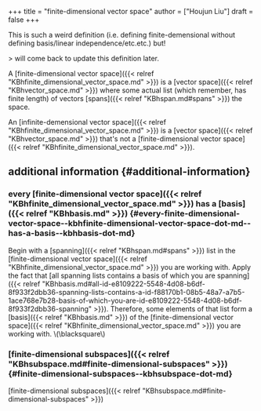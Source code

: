+++
title = "finite-dimensional vector space"
author = ["Houjun Liu"]
draft = false
+++

This is such a weird definition (i.e. defining finite-demensional without defining basis/linear independence/etc.etc.) but!

&gt; will come back to update this definition later.

A [finite-dimensional vector space]({{< relref "KBhfinite_dimensional_vector_space.md" >}}) is a [vector space]({{< relref "KBhvector_space.md" >}}) where some actual list (which remember, has finite length) of vectors [spans]({{< relref "KBhspan.md#spans" >}}) the space.

An [infinite-demensional vector space]({{< relref "KBhfinite_dimensional_vector_space.md" >}}) is a [vector space]({{< relref "KBhvector_space.md" >}}) that's not a [finite-dimensional vector space]({{< relref "KBhfinite_dimensional_vector_space.md" >}}).


## additional information {#additional-information}


### every [finite-dimensional vector space]({{< relref "KBhfinite_dimensional_vector_space.md" >}}) has a [basis]({{< relref "KBhbasis.md" >}}) {#every-finite-dimensional-vector-space--kbhfinite-dimensional-vector-space-dot-md--has-a-basis--kbhbasis-dot-md}

Begin with a [spanning]({{< relref "KBhspan.md#spans" >}}) list in the [finite-dimensional vector space]({{< relref "KBhfinite_dimensional_vector_space.md" >}}) you are working with. Apply the fact that [all spanning lists contains a basis of which you are spanning]({{< relref "KBhbasis.md#all-id-e8109222-5548-4d08-b6df-8f933f2dbb36-spanning-lists-contains-a-id-f88170b1-08b5-48a7-a7b5-1ace768e7b28-basis-of-which-you-are-id-e8109222-5548-4d08-b6df-8f933f2dbb36-spanning" >}}). Therefore, some elements of that list form a [basis]({{< relref "KBhbasis.md" >}}) of the [finite-dimensional vector space]({{< relref "KBhfinite_dimensional_vector_space.md" >}}) you are working with. \\(\blacksquare\\)


### [finite-dimensional subspaces]({{< relref "KBhsubspace.md#finite-dimensional-subspaces" >}}) {#finite-dimensional-subspaces--kbhsubspace-dot-md}

[finite-dimensional subspaces]({{< relref "KBhsubspace.md#finite-dimensional-subspaces" >}})